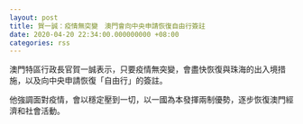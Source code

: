 ```yaml
---
layout: post
title: 賀一誠：疫情無突變　澳門會向中央申請恢復自由行簽註
date: 2020-04-20 22:34:00.000000000 +08:00
categories: rss
---
```


澳門特區行政長官賀一誠表示，只要疫情無突變，會盡快恢復與珠海的出入境措施，以及向中央申請恢復「自由行」的簽註。

他強調面對疫情，會以穩定壓到一切，以一國為本發揮兩制優勢，逐步恢復澳門經濟和社會活動。
